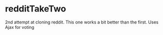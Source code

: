 ﻿# redditTakeTwo


2nd attempt at cloning reddit. This one works a bit better than the first. 
Uses Ajax for voting
